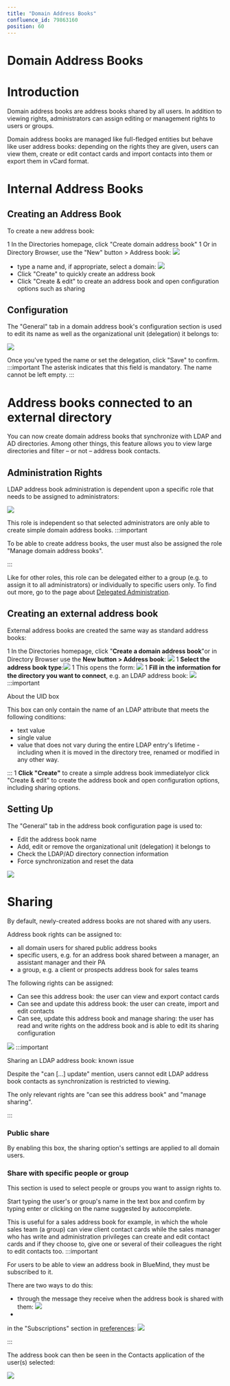 ```yaml
---
title: "Domain Address Books"
confluence_id: 79863160
position: 60
---
```

# Domain Address Books


# Introduction

Domain address books are address books shared by all users. In addition to viewing rights, administrators can assign editing or management rights to users or groups.

Domain address books are managed like full-fledged entities but behave like user address books: depending on the rights they are given, users can view them, create or edit contact cards and import contacts into them or export them in vCard format.


# Internal Address Books

## Creating an Address Book

To create a new address book:

1 In the Directories homepage, click "Create domain address book"
1 Or in Directory Browser, use the "New" button > Address book: ![](../../attachments/79863160/79863184.png)


- type a name and, if appropriate, select a domain: ![](../../attachments/79863160/79863182.png)
- Click "Create" to quickly create an address book
- Click "Create & edit" to create an address book and open configuration options such as sharing


## Configuration

The "General" tab in a domain address book's configuration section is used to edit its name as well as the organizational unit (delegation) it belongs to:

![](../../attachments/79863160/79863180.png)

Once you've typed the name or set the delegation, click "Save" to confirm.
:::important
The asterisk indicates that this field is mandatory. The name cannot be left empty.
:::

# Address books connected to an external directory

You can now create domain address books that synchronize with LDAP and AD directories. Among other things, this feature allows you to view large directories and filter – or not – address book contacts.

## Administration Rights

LDAP address book administration is dependent upon a specific role that needs to be assigned to administrators:

![](../../attachments/79863160/79863172.png)

This role is independent so that selected administrators are only able to create simple domain address books.
:::important

To be able to create address books, the user must also be assigned the role "Manage domain address books".

:::

Like for other roles, this role can be delegated either to a group (e.g. to assign it to all administrators) or individually to specific users only.
To find out more, go to the page about [Delegated Administration](/Guide_de_l_administrateur/Gestion_des_entités/Utilisateurs/L_administration_déléguée/).

## Creating an external address book

External address books are created the same way as standard address books:

1 In the Directories homepage, click "**Create a domain address book**"or in Directory Browser use the **New **button** > Address book**: ![](../../attachments/79863160/79863184.png)
1 **Select the address book type**:![](../../attachments/79863160/79863162.png)
1 This opens the form: ![](../../attachments/79863160/79863170.png)
1 
**Fill in the information for the directory you want to connect**, e.g. an LDAP address book:
 ![](../../attachments/79863160/79863168.png)
:::important

About the UID box

This box can only contain the name of an LDAP attribute that meets the following conditions:

  - text value
  - single value
  - value that does not vary during the entire LDAP entry's lifetime - including when it is moved in the directory tree, renamed or modified in any other way.

:::
1 **Click "Create"** to create a simple address book immediatelyor click "Create & edit" to create the address book and open configuration options, including sharing options.


## Setting Up

The "General" tab in the address book configuration page is used to:

- Edit the address book name
- Add, edit or remove the organizational unit (delegation) it belongs to
- Check the LDAP/AD directory connection information
- Force synchronization and reset the data


![](../../attachments/79863160/79863166.png)

# Sharing

By default, newly-created address books are not shared with any users.

Address book rights can be assigned to:

- all domain users for shared public address books
- specific users, e.g. for an address book shared between a manager, an assistant manager and their PA
- a group, e.g. a client or prospects address book for sales teams


The following rights can be assigned:

- Can see this address book: the user can view and export contact cards
- Can see and update this address book: the user can create, import and edit contacts
- Can see, update this address book and manage sharing: the user has read and write rights on the address book and is able to edit its sharing configuration


![](../../attachments/79863160/79863178.png)
:::important

Sharing an LDAP address book: known issue

Despite the "can [...] update" mention, users cannot edit LDAP address book contacts as synchronization is restricted to viewing.

The only relevant rights are "can see this address book" and "manage sharing".

:::

### Public share

By enabling this box, the sharing option's settings are applied to all domain users.

### Share with specific people or group

This section is used to select people or groups you want to assign rights to.

Start typing the user's or group's name in the text box and confirm by typing enter or clicking on the name suggested by autocomplete.

This is useful for a sales address book for example, in which the whole sales team (a group) can view client contact cards while the sales manager who has write and administration privileges can create and edit contact cards and if they choose to, give one or several of their colleagues the right to edit contacts too.
:::important

For users to be able to view an address book in BlueMind, they must be subscribed to it.

There are two ways to do this:

- through the message they receive when the address book is shared with them: ![](../../attachments/79863160/79863176.png)
- 
in the "Subscriptions" section in [preferences](/Guide_de_l_utilisateur/Les_contacts/Gestion_des_carnets_d_adresses/):
 ![](../../attachments/79863160/79863174.png)


:::

The address book can then be seen in the Contacts application of the user(s) selected:

![](../../attachments/79863160/79863164.png)


